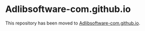 # Adlibsoftware-com.github.io

This repository has been moved to [Adlibsoftware-com.github.io](https://github.com/Adlibsoftware/Adlibsoftware-com.github.io).

